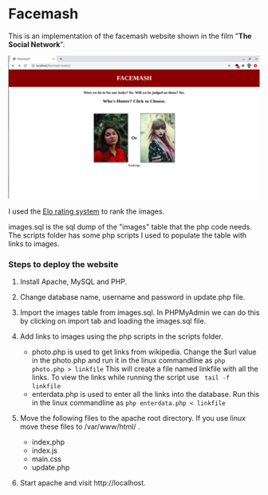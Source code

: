 # Facemash

This is an implementation of the facemash website shown in the film "__The Social Network__". 


![alt text](https://github.com/godanaemiru/facemash/blob/master/images/Screenshot%20from%202020-11-14%2017-07-07.png?raw=true "true")

I used the [Elo rating system](https://en.wikipedia.org/wiki/Elo_rating_system) to rank the images.

images.sql is the sql dump of the "images" table that the php code needs. The scripts folder has some php scripts I used to populate the table with links to images.

### Steps to deploy the website
1. Install Apache, MySQL and PHP.

2. Change database name, username and password in update.php file.

3. Import the images table from images.sql. In PHPMyAdmin we can do this by clicking on import tab and loading the images.sql file.

4. Add links to images using the php scripts in the scripts folder.
    * photo.php is used to get links from wikipedia.
    Change the $url value in the photo.php and run it in the linux commandline as ```php photo.php > linkfile```
    This will create a file named linkfile with all the links.
    To view the links while running the script use  ``` tail -f linkfile```
    * enterdata.php is used to enter all the links into the database.
    Run this in the linux commandline as ```php enterdata.php < linkfile```

5. Move the following files to the apache root directory. If you use linux move these files to /var/www/html/ .
    * index.php
    * index.js
    * main.css
    * update.php

 6. Start apache and visit http://localhost.
